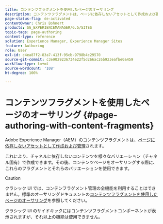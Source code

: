 ```yaml
---
title: コンテンツフラグメントを使用したページのオーサリング
description: コンテンツフラグメントは、ページに依存しないアセットとして作成および管理されます。コンテンツフラグメントを使用すると、チャネルに依存しないコンテンツを、様々なバリエーションと共に作成できます。
page-status-flag: de-activated
contentOwner: Chris Bohnert
products: SG_EXPERIENCEMANAGER/6.5/SITES
topic-tags: page-authoring
content-type: reference
solution: Experience Manager, Experience Manager Sites
feature: Authoring
role: User
exl-id: c4ea87f2-83a7-413f-95cb-9798b4c29570
source-git-commit: c3e9029236734e22f5d266ac26b923eafbe0a459
workflow-type: tm+mt
source-wordcount: '108'
ht-degree: 100%

---
```


# コンテンツフラグメントを使用したページのオーサリング {#page-authoring-with-content-fragments}

Adobe Experience Manager（AEM）のコンテンツフラグメントは、[ページに依存しないアセットとして作成および管理](/help/assets/content-fragments/content-fragments.md)されます。

これにより、チャネルに依存しないコンテンツを様々なバリエーション（チャネル固有）で作成できます。その後、コンテンツページをオーサリングする際に、これらのフラグメントとそれらのバリエーションを使用できます。

>[!CAUTION]
>
>クラシック UI では、コンテンフラグメント管理の全機能を利用することはできません。標準のオーサリングドキュメントの[コンテンツフラグメントを使用したページのオーサリング](/help/sites-authoring/content-fragments.md)を参照してください。
>
>クラシック UI のサイドキックにはコンテンツフラグメントコンポーネントが表示されますが、それ以上の機能は使用できません。
